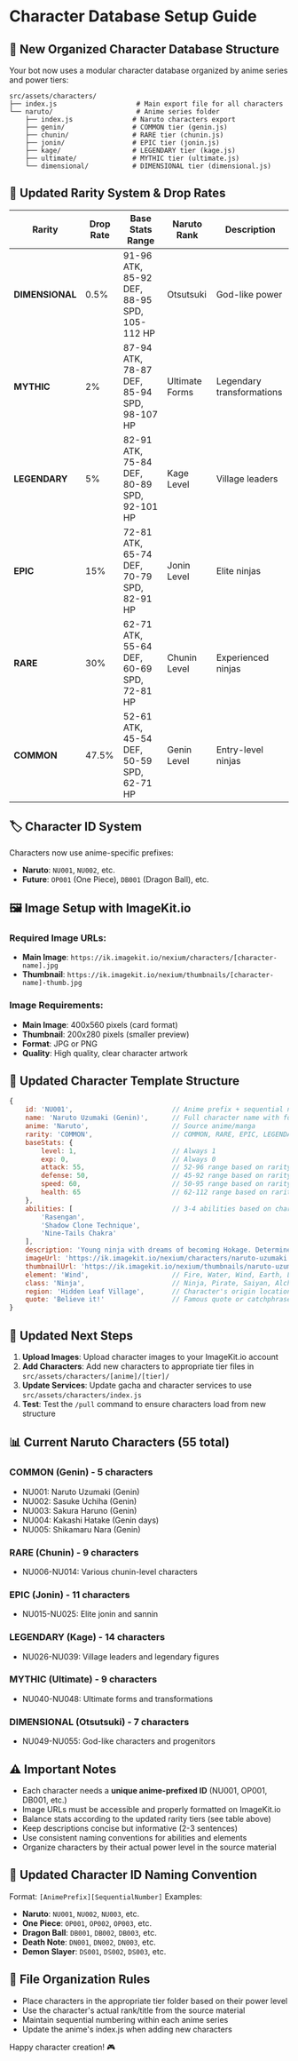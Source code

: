 # Character Database Setup Guide

## 📁 New Organized Character Database Structure

Your bot now uses a modular character database organized by anime series and power tiers:

```
src/assets/characters/
├── index.js                    # Main export file for all characters
└── naruto/                     # Anime series folder
    ├── index.js               # Naruto characters export
    ├── genin/                 # COMMON tier (genin.js)
    ├── chunin/                # RARE tier (chunin.js)
    ├── jonin/                 # EPIC tier (jonin.js)
    ├── kage/                  # LEGENDARY tier (kage.js)
    ├── ultimate/              # MYTHIC tier (ultimate.js)
    └── dimensional/           # DIMENSIONAL tier (dimensional.js)
```

## 🎯 Updated Rarity System & Drop Rates

| Rarity | Drop Rate | Base Stats Range | Naruto Rank | Description |
|--------|-----------|------------------|-------------|-------------|
| **DIMENSIONAL** | 0.5% | 91-96 ATK, 85-92 DEF, 88-95 SPD, 105-112 HP | Otsutsuki | God-like power |
| **MYTHIC** | 2% | 87-94 ATK, 78-87 DEF, 85-94 SPD, 98-107 HP | Ultimate Forms | Legendary transformations |
| **LEGENDARY** | 5% | 82-91 ATK, 75-84 DEF, 80-89 SPD, 92-101 HP | Kage Level | Village leaders |
| **EPIC** | 15% | 72-81 ATK, 65-74 DEF, 70-79 SPD, 82-91 HP | Jonin Level | Elite ninjas |
| **RARE** | 30% | 62-71 ATK, 55-64 DEF, 60-69 SPD, 72-81 HP | Chunin Level | Experienced ninjas |
| **COMMON** | 47.5% | 52-61 ATK, 45-54 DEF, 50-59 SPD, 62-71 HP | Genin Level | Entry-level ninjas |

## 🏷️ Character ID System

Characters now use anime-specific prefixes:
- **Naruto**: `NU001`, `NU002`, etc.
- **Future**: `OP001` (One Piece), `DB001` (Dragon Ball), etc.

## 🖼️ Image Setup with ImageKit.io

### Required Image URLs:
- **Main Image**: `https://ik.imagekit.io/nexium/characters/[character-name].jpg`
- **Thumbnail**: `https://ik.imagekit.io/nexium/thumbnails/[character-name]-thumb.jpg`

### Image Requirements:
- **Main Image**: 400x560 pixels (card format)
- **Thumbnail**: 200x280 pixels (smaller preview)
- **Format**: JPG or PNG
- **Quality**: High quality, clear character artwork

## 📝 Updated Character Template Structure

```javascript
{
    id: 'NU001',                         // Anime prefix + sequential number (NU001, OP001, DB001, etc.)
    name: 'Naruto Uzumaki (Genin)',      // Full character name with form/variant
    anime: 'Naruto',                     // Source anime/manga
    rarity: 'COMMON',                    // COMMON, RARE, EPIC, LEGENDARY, MYTHIC, DIMENSIONAL
    baseStats: {
        level: 1,                        // Always 1
        exp: 0,                          // Always 0
        attack: 55,                      // 52-96 range based on rarity
        defense: 50,                     // 45-92 range based on rarity
        speed: 60,                       // 50-95 range based on rarity
        health: 65                       // 62-112 range based on rarity
    },
    abilities: [                         // 3-4 abilities based on character
        'Rasengan',
        'Shadow Clone Technique',
        'Nine-Tails Chakra'
    ],
    description: 'Young ninja with dreams of becoming Hokage. Determined and never gives up.',
    imageUrl: 'https://ik.imagekit.io/nexium/characters/naruto-uzumaki.jpg',
    thumbnailUrl: 'https://ik.imagekit.io/nexium/thumbnails/naruto-uzumaki-thumb.jpg',
    element: 'Wind',                     // Fire, Water, Wind, Earth, Lightning, None, etc.
    class: 'Ninja',                      // Ninja, Pirate, Saiyan, Alchemist, Demon Slayer, etc.
    region: 'Hidden Leaf Village',       // Character's origin location
    quote: 'Believe it!'                 // Famous quote or catchphrase
}
```

## 🔧 Updated Next Steps

1. **Upload Images**: Upload character images to your ImageKit.io account
2. **Add Characters**: Add new characters to appropriate tier files in `src/assets/characters/[anime]/[tier]/`
3. **Update Services**: Update gacha and character services to use `src/assets/characters/index.js`
4. **Test**: Test the `/pull` command to ensure characters load from new structure

## 📊 Current Naruto Characters (55 total)

### COMMON (Genin) - 5 characters
- NU001: Naruto Uzumaki (Genin)
- NU002: Sasuke Uchiha (Genin)
- NU003: Sakura Haruno (Genin)
- NU004: Kakashi Hatake (Genin days)
- NU005: Shikamaru Nara (Genin)

### RARE (Chunin) - 9 characters
- NU006-NU014: Various chunin-level characters

### EPIC (Jonin) - 11 characters
- NU015-NU025: Elite jonin and sannin

### LEGENDARY (Kage) - 14 characters
- NU026-NU039: Village leaders and legendary figures

### MYTHIC (Ultimate) - 9 characters
- NU040-NU048: Ultimate forms and transformations

### DIMENSIONAL (Otsutsuki) - 7 characters
- NU049-NU055: God-like characters and progenitors

## ⚠️ Important Notes

- Each character needs a **unique anime-prefixed ID** (NU001, OP001, DB001, etc.)
- Image URLs must be accessible and properly formatted on ImageKit.io
- Balance stats according to the updated rarity tiers (see table above)
- Keep descriptions concise but informative (2-3 sentences)
- Use consistent naming conventions for abilities and elements
- Organize characters by their actual power level in the source material

## 🎨 Updated Character ID Naming Convention

Format: `[AnimePrefix][SequentialNumber]`
Examples:
- **Naruto**: `NU001`, `NU002`, `NU003`, etc.
- **One Piece**: `OP001`, `OP002`, `OP003`, etc.
- **Dragon Ball**: `DB001`, `DB002`, `DB003`, etc.
- **Death Note**: `DN001`, `DN002`, `DN003`, etc.
- **Demon Slayer**: `DS001`, `DS002`, `DS003`, etc.

## 📂 File Organization Rules

- Place characters in the appropriate tier folder based on their power level
- Use the character's actual rank/title from the source material
- Maintain sequential numbering within each anime series
- Update the anime's index.js when adding new characters

Happy character creation! 🎮
